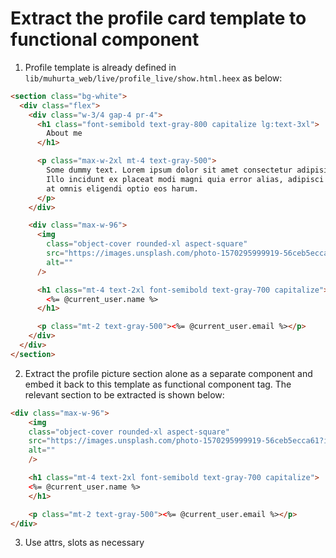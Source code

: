 # Extract the profile card template to functional component

1. Profile template is already defined in `lib/muhurta_web/live/profile_live/show.html.heex` as below:

```html
<section class="bg-white">
  <div class="flex">
    <div class="w-3/4 gap-4 pr-4">
      <h1 class="font-semibold text-gray-800 capitalize lg:text-3xl">
        About me
      </h1>

      <p class="max-w-2xl mt-4 text-gray-500">
        Some dummy text. Lorem ipsum dolor sit amet consectetur adipisicing elit.
        Illo incidunt ex placeat modi magni quia error alias, adipisci rem similique,
        at omnis eligendi optio eos harum.
      </p>
    </div>

    <div class="max-w-96">
      <img
        class="object-cover rounded-xl aspect-square"
        src="https://images.unsplash.com/photo-1570295999919-56ceb5ecca61?ixlib=rb-1.2.1&ixid=MnwxMjA3fDB8MHxwaG90by1wYWdlfHx8fGVufDB8fHx8&auto=format&fit=crop&w=880&q=80"
        alt=""
      />

      <h1 class="mt-4 text-2xl font-semibold text-gray-700 capitalize">
        <%= @current_user.name %>
      </h1>

      <p class="mt-2 text-gray-500"><%= @current_user.email %></p>
    </div>
  </div>
</section>
```

2. Extract the profile picture section alone as a separate component and embed it back to this template as functional component tag. The relevant section to be extracted is shown below:

```html
<div class="max-w-96">
    <img
    class="object-cover rounded-xl aspect-square"
    src="https://images.unsplash.com/photo-1570295999919-56ceb5ecca61?ixlib=rb-1.2.1&ixid=MnwxMjA3fDB8MHxwaG90by1wYWdlfHx8fGVufDB8fHx8&auto=format&fit=crop&w=880&q=80"
    alt=""
    />

    <h1 class="mt-4 text-2xl font-semibold text-gray-700 capitalize">
    <%= @current_user.name %>
    </h1>

    <p class="mt-2 text-gray-500"><%= @current_user.email %></p>
</div>
```

3. Use attrs, slots as necessary